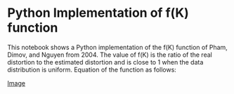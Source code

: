 # Python Implementation of f(K) function
This notebook shows a Python implementation of the f(K) function of Pham, Dimov, and Nguyen from 2004. The value of f(K) is the ratio of the real distortion to the estimated distortion and is close to 1 when the data distribution is uniform. Equation of the function as follows:

[Image](https://github.com/Vonatzki/pham_dimov_python/tree/master/images/pham_dimov.png)

